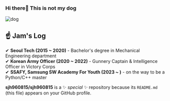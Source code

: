 ### Hi there👋 This is not my dog

![dog](https://user-images.githubusercontent.com/124118518/223658483-1cc8dabc-6baf-4172-8508-0f9f9e57b7e8.png)

## ☝ Jam's Log

✔ **Seoul Tech (2015 ~ 2020)** - Bachelor's degree in Mechanical Engineering department  
✔ **Korean Army Officer (2020 ~ 2022)** - Gunnery Captain & Intelligence Officer in Victory Corps  
✔ **SSAFY, Samsung SW Academy For Youth (2023 ~ )** - on the way to be a Python/C++ master  

**sjh960815/sjh960815** is a ✨ _special_ ✨ repository because its `README.md` (this file) appears on your GitHub profile.
